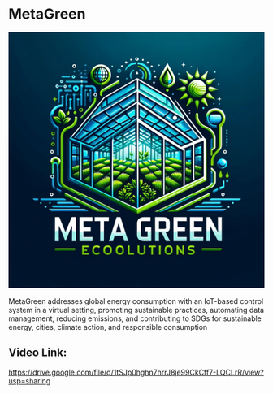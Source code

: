 # MetaGreen
![](https://github.com/Shadow-Rhodium/MetaGreen/blob/main/WhatsApp%20Image%202023-12-04%20at%205.00.27%20PM.jpeg?raw=true)

MetaGreen addresses global energy consumption with an IoT-based control system in a virtual setting, promoting sustainable practices, automating data management, reducing emissions, and contributing to SDGs for sustainable energy, cities, climate action, and responsible consumption

## Video Link:
https://drive.google.com/file/d/1tSJp0hghn7hrrJ8je99CkCff7-LQCLrR/view?usp=sharing
